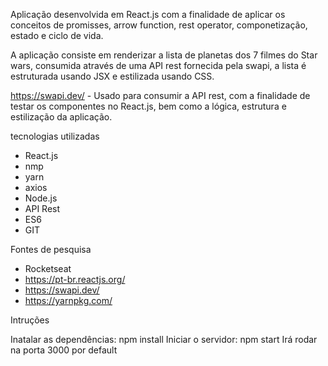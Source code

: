Aplicação desenvolvida em React.js com a finalidade de 
aplicar os conceitos de  promisses, arrow function, rest operator, componetização, 
estado e ciclo de vida.

A aplicação consiste em renderizar a lista de planetas dos 7 filmes do Star wars, consumida através de uma API
rest fornecida pela swapi, a lista é estruturada usando JSX e estilizada usando CSS.

https://swapi.dev/ - Usado para consumir
a API rest, com a finalidade de testar os componentes 
no React.js, bem como a lógica, estrutura e estilização da aplicação.

tecnologias utilizadas

- React.js
- nmp
- yarn
- axios
- Node.js
- API Rest
- ES6
- GIT

Fontes de pesquisa

- Rocketseat 
- https://pt-br.reactjs.org/
- https://swapi.dev/ 
- https://yarnpkg.com/

Intruções

Inatalar as dependências: npm install
Iniciar o servidor: npm start 
Irá rodar na porta 3000 por default